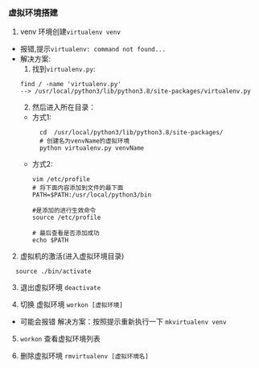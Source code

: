 ### 虚拟环境搭建 ###
1. venv 环境创建`virtualenv venv`
  - 报错,提示`virtualenv: command not found...`
  - 解决方案:
    1.  找到`virtualenv.py`:
      ```
      find / -name 'virtualenv.py'
      --> /usr/local/python3/lib/python3.8/site-packages/virtualenv.py
      ```
    2. 然后进入所在目录：
      - 方式1:
        ```
          cd  /usr/local/python3/lib/python3.8/site-packages/
          # 创建名为venvName的虚拟环境
          python virtualenv.py venvName
        ```
      - 方式2:
        ```
        vim /etc/profile
        # 将下面内容添加到文件的最下面
        PATH=$PATH:/usr/local/python3/bin

        #是添加的进行生效命令
        source /etc/profile

        # 最后查看是否添加成功
        echo $PATH
        ```
2. 虚拟机的激活(进入虚拟环境目录)
  ```
    source ./bin/activate
  ```
3. 退出虚拟环境 `deactivate`

4. 切换 虚拟环境 `workon [虚拟环境]`
  - 可能会报错 解决方案：按照提示重新执行一下 `mkvirtualenv venv`

5. `workon` 查看虚拟环境列表

6. 删除虚拟环境 `rmvirtualenv [虚拟环境名]`
